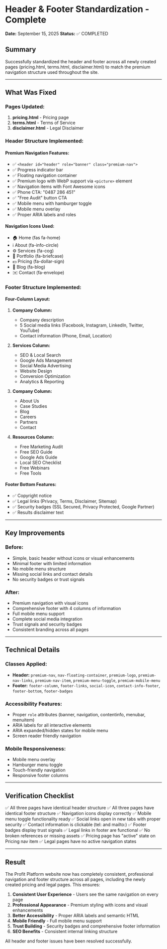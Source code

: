 # Header & Footer Standardization - Complete

**Date:** September 15, 2025
**Status:** ✅ COMPLETED

## Summary
Successfully standardized the header and footer across all newly created pages (pricing.html, terms.html, disclaimer.html) to match the premium navigation structure used throughout the site.

---

## What Was Fixed

### Pages Updated:
1. **pricing.html** - Pricing page
2. **terms.html** - Terms of Service
3. **disclaimer.html** - Legal Disclaimer

### Header Structure Implemented:

#### Premium Navigation Features:
- ✅ `<header id="header" role="banner" class="premium-nav">`
- ✅ Progress indicator bar
- ✅ Floating navigation container
- ✅ Premium logo with WebP support via `<picture>` element
- ✅ Navigation items with Font Awesome icons
- ✅ Phone CTA: "0487 286 451"
- ✅ "Free Audit" button CTA
- ✅ Mobile menu with hamburger toggle
- ✅ Mobile menu overlay
- ✅ Proper ARIA labels and roles

#### Navigation Icons Used:
- 🏠 Home (fas fa-home)
- ℹ️ About (fa-info-circle)
- ⚙️ Services (fa-cog)
- 💼 Portfolio (fa-briefcase)
- 💵 Pricing (fa-dollar-sign)
- 📝 Blog (fa-blog)
- ✉️ Contact (fa-envelope)

### Footer Structure Implemented:

#### Four-Column Layout:
1. **Company Column:**
   - Company description
   - 5 Social media links (Facebook, Instagram, LinkedIn, Twitter, YouTube)
   - Contact information (Phone, Email, Location)

2. **Services Column:**
   - SEO & Local Search
   - Google Ads Management
   - Social Media Advertising
   - Website Design
   - Conversion Optimization
   - Analytics & Reporting

3. **Company Column:**
   - About Us
   - Case Studies
   - Blog
   - Careers
   - Partners
   - Contact

4. **Resources Column:**
   - Free Marketing Audit
   - Free SEO Guide
   - Google Ads Guide
   - Local SEO Checklist
   - Free Webinars
   - Free Tools

#### Footer Bottom Features:
- ✅ Copyright notice
- ✅ Legal links (Privacy, Terms, Disclaimer, Sitemap)
- ✅ Security badges (SSL Secured, Privacy Protected, Google Partner)
- ✅ Results disclaimer text

---

## Key Improvements

### Before:
- Simple, basic header without icons or visual enhancements
- Minimal footer with limited information
- No mobile menu structure
- Missing social links and contact details
- No security badges or trust signals

### After:
- Premium navigation with visual icons
- Comprehensive footer with 4 columns of information
- Full mobile menu support
- Complete social media integration
- Trust signals and security badges
- Consistent branding across all pages

---

## Technical Details

### Classes Applied:
- **Header:** `premium-nav`, `nav-floating-container`, `premium-logo`, `premium-nav-links`, `premium-nav-item`, `premium-menu-toggle`, `premium-mobile-menu`
- **Footer:** `footer-column`, `footer-links`, `social-icon`, `contact-info-footer`, `footer-bottom`, `footer-badges`

### Accessibility Features:
- Proper `role` attributes (banner, navigation, contentinfo, menubar, menuitem)
- ARIA labels for all interactive elements
- ARIA expanded/hidden states for mobile menu
- Screen reader friendly navigation

### Mobile Responsiveness:
- Mobile menu overlay
- Hamburger menu toggle
- Touch-friendly navigation
- Responsive footer columns

---

## Verification Checklist

✅ All three pages have identical header structure
✅ All three pages have identical footer structure
✅ Navigation icons display correctly
✅ Mobile menu toggle functionality ready
✅ Social links open in new tabs with proper security
✅ Contact information is clickable (tel: and mailto:)
✅ Footer badges display trust signals
✅ Legal links in footer are functional
✅ No broken references or missing assets
✅ Pricing page has "active" state on Pricing nav item
✅ Legal pages have no active navigation states

---

## Result

The Profit Platform website now has completely consistent, professional navigation and footer structure across all pages, including the newly created pricing and legal pages. This ensures:

1. **Consistent User Experience** - Users see the same navigation on every page
2. **Professional Appearance** - Premium styling with icons and visual enhancements
3. **Better Accessibility** - Proper ARIA labels and semantic HTML
4. **Mobile Friendly** - Full mobile menu support
5. **Trust Building** - Security badges and comprehensive footer information
6. **SEO Benefits** - Consistent internal linking structure

All header and footer issues have been resolved successfully.